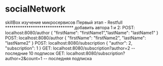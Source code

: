 # socialNetwork
skillBox изучение микросервисов
Первый этап - Restfull ********************************
добавить автора 1 и 2:
POST: localhost:8080/author { "firstName": "firstName1","lastName": "lastName1" }
POST: localhost:8080/author { "firstName": "firstName2", "lastName": "lastName2" }
POST: localhost:8080/subscription { "author": 2, "subscription": 1 }
GET: localhost:8080/subscription?author=2 -- последние 10 подписок
GET: localhost:8080/subscription?author=2&count=1 -- последняя подписка